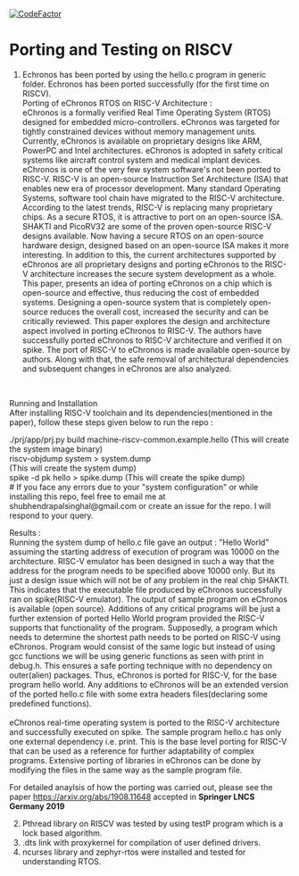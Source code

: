 [![CodeFactor](https://www.codefactor.io/repository/github/singhalshubh/porting-and-testing-on-riscv-/badge/master)](https://www.codefactor.io/repository/github/singhalshubh/porting-and-testing-on-riscv-/overview/master)

# Porting and Testing on RISCV 

1) Echronos has been ported by using the hello.c program in generic folder. Echronos has been ported successfully (for the first time on RISCV).</br>
Porting of eChronos RTOS on RISC-V Architecture : </br>
eChronos is a formally verified Real Time Operating System (RTOS) designed for embedded micro-controllers. eChronos was targeted for tightly constrained devices without memory management units. Currently, eChronos is available on proprietary designs like ARM, PowerPC and Intel architectures. eChronos is adopted in safety critical systems like aircraft control system and medical implant devices. eChronos is one of the very few system software's not been ported to RISC-V. RISC-V is an open-source Instruction Set Architecture (ISA) that enables new era of processor development. Many standard Operating Systems, software tool chain have migrated to the RISC-V architecture. According to the latest trends, RISC-V is replacing many proprietary chips. As a secure RTOS, it is attractive to port on an open-source ISA. SHAKTI and PicoRV32 are some of the proven open-source RISC-V designs available. Now having a secure RTOS on an open-source hardware design, designed based on an open-source ISA makes it more interesting. In addition to this, the current architectures supported by eChronos are all proprietary designs and porting eChronos to the RISC-V architecture increases the secure system development as a whole. This paper, presents an idea of porting eChronos on a chip which is open-source and effective, thus reducing the cost of embedded systems. Designing a open-source system that is completely open-source reduces the overall cost, increased the security and can be critically reviewed. This paper explores the design and architecture aspect involved in porting eChronos to RISC-V. The authors have successfully ported eChronos to RISC-V architecture and verified it on spike. The port of RISC-V to eChronos is made available open-source by authors. Along with that, the safe removal of architectural dependencies and subsequent changes in eChronos are also analyzed.</br>
</br>

Running and Installation <br>
After installing RISC-V toolchain and its dependencies(mentioned in the paper), follow these steps given below to run the repo : 
<div class="bg-gray">
  ./prj/app/prj.py build machine-riscv-common.example.hello
(This will create the system image binary)
</div>
<div class="bg-gray">
riscv-objdump  system > system.dump
  </div>
(This will create the system dump)
<div class="bg-gray">
spike -d pk hello > spike.dump
(This will create the spike dump)
</div> 
# If you face any errors due to your "system configuration" or while installing this repo, feel free to email me at shubhendrapalsinghal@gmail.com or create an issue for the repo. I will respond to your query.

Results : </br>
Running the system dump of hello.c file gave an output : "Hello World" assuming the starting address of execution
of program was 10000 on the architecture. RISC-V emulator has been designed in such a way that the address
for the program needs to be specified above 10000 only. But its just a design issue which will not be of any
problem in the real chip SHAKTI. This indicates that the executable file produced by eChronos successfully
ran on spike(RISC-V emulator). The output of sample program on eChronos is available (open source).
Additions of any critical programs will be just a further extension of ported Hello World program provided
the RISC-V supports that functionality of the program. Supposedly, a program which needs to determine the
shortest path needs to be ported on RISC-V using eChronos. Program would consist of the same logic but instead
of using gcc functions we will be using generic functions as seen with print in debug.h. This ensures a safe
porting technique with no dependency on outer(alien) packages. Thus, eChronos is ported for RISC-V, for the
base program hello world. Any additions to eChronos will be an extended version of the ported hello.c file with
some extra headers files(declaring some predefined functions).
</br> </br>
eChronos real-time operating system is ported to the RISC-V architecture and successfully executed on spike.
The sample program hello.c has only one external dependency i.e. print. This is the base level porting for RISC-V
that can be used as a reference for further adaptability of complex programs. Extensive porting of libraries in
eChronos can be done by modifying the files in the same way as the sample program file.

For detailed anaylsis of how the porting was carried out, please see the paper https://arxiv.org/abs/1908.11648 accepted in **Springer LNCS Germany 2019**</br>

2) Pthread library on RISCV was tested by using testP program which is a lock based algorithm.
3) .dts link with proxykernel for compilation of user defined drivers.
4) ncurses library and zephyr-rtos were installed and tested for understanding RTOS.
